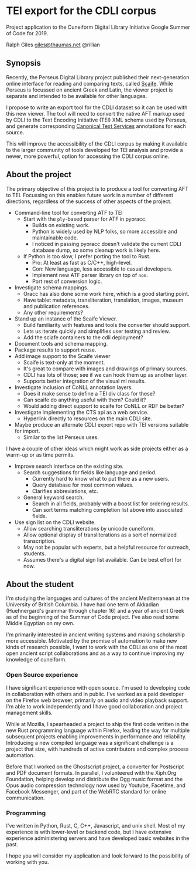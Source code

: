 # TEI export for the CDLI corpus

Project application to the Cuneiform Digital Library Initiative
Google Summer of Code for 2019.

Ralph Giles
giles@thaumas.net
@rillian

## Synopsis

Recently, the Perseus Digital Library project published their
next-generation online interface for reading and comparing texts,
called [Scaife](https://github.com/scaife-viewer/). While Perseus
is focussed on ancient Greek and Latin, the viewer project is
separate and intended to be available for other languages.

I propose to write an export tool for the CDLI dataset so it can
be used with this new viewer. The tool will need to convert the native
AFT markup used by CDLI to the Text Encoding Initiative (TEI) XML schema
used by Perseus, and generate corresponding
[Canonical Text Services](https://github.com/cite-architecture/cts_spec)
annotations for each source.

This will improve the accessibility of the CDLI corpus by making it
available to the larger community of tools developed for TEI analysis
and provide a newer, more powerful, option for accessing the CDLI
corpus online.

## About the project

The primary objective of this project is to produce a tool for converting
AFT to TEI. Focussing on this enables future work in a number of different
directions, regardless of the success of other aspects of the project.

- Command-line tool for converting ATF to TEI
  - Start with the `ply`-based parser for ATF in pyoracc.
    - Builds on existing work.
    - Python is widely used by NLP folks, so more accessible
      and maintainable code.
    - I noticed in passing pyoracc doesn't validate the current CDLI
      database dump, so some cleanup work is likely here.
  - If Python is too slow, I prefer porting the tool to Rust.
    - Pro: At least as fast as C/C++, high-level.
    - Con: New language, less accessible to casual developers.
    - Implement new ATF parser library on top of `nom`.
    - Port rest of conversion logic.
- Investigate schema mappings.
  - Oracc has also done some work here, which is a good starting point.
  - Have tablet metadata, transliteration, translation, images, museum and publication references.
  - Any other requirements?
- Stand up an instance of the Scaife Viewer.
  - Build familiarity with features and tools the converter should support.
  - Lets us iterate quickly and simplifies user testing and review.
  - Add the sciafe containers to the cdli deployment?
- Document tools and schema mapping.
- Package results to support reuse.
- Add image support to the Scaife viewer
  - Scaife is text-only at the moment.
  - It's great to compare with images and drawings of primary sources.
  - CDLI has lots of those; see if we can hook them up as another layer.
  - Supports better integration of the visual ml results.
- Investigate inclusion of CoNLL annotation layers.
  - Does it make sense to define a TEI div class for these?
  - Can scaife do anything useful with them? Could it?
  - Would adding direct support to scaife for CoNLL or RDF be better?
- Investigate implementing the CTS api as a web service.
  - Hyperlink directly to resources on the main CDLI site.
- Maybe produce an alternate CDLI export repo with TEI versions suitable for import.
  - Similar to the list Perseus uses.

I have a couple of other ideas which might work as side projects either as a warm-up or as time permits.

- Improve search interface on the existing site.
  - Search suggestions for fields like language and period.
    - Currently hard to know what to put there as a new users.
    - Query database for most common values.
    - Clarifies abbreviations, etc.
  - General keyword search.
    - Search in all fields, probably with a boost list for ordering results.
    - Can sort terms matching completion list above into associated fields.
- Use sign list on the CDLI website.
  - Allow searching transliterations by unicode cuneiform.
  - Allow optional display of transliterations as a sort of normalized transcription.
  - May not be popular with experts, but a helpful resource for outreach, students.
  - Assumes there's a digital sign list available. Can be best effort for now.

## About the student

I'm studying the languages and cultures of the ancient Mediterranean at
the University of British Columbia. I have had one term of Akkadian
(Huehnergard's grammar through chapter 16) and a year of ancient Greek
as of the beginning of the Summer of Code project. I've also read some
Middle Egyptian on my own.

I'm primarily interested in ancient writing systems and making scholarship
more accessible. Motivated by the promise of automation to make new kinds
of research possible, I want to work with the CDLI as one of the most
open ancient script collaborations and as a way to continue improving
my knowledge of cuneiform.

### Open Source experience

I have significant experience with open source. I'm used to developing
code in collaboration with others and in public. I've worked as a paid
developer on the Firefox web browser, primarily on audio and video
playback support. I'm able to work independently and I have good
collaboration and project management skills.

While at Mozilla, I spearheaded a project to ship the first code written
in the new Rust programming language within Firefox, leading the way
for multiple subsequent projects enabling improvements
in performance and reliability. Introducing a new compiled language
was a significant challenge is a project that size, with hundreds
of active contributors and complex process automation.

Before that I worked on the Ghostscript project, a converter for
Postscript and PDF document formats. In parallel, I volunteered
with the Xiph.Org Foundation, helping develop and distribute the Ogg
music format and the Opus audio compression technology now used by
Youtube, Facetime, and Facebook Messenger, and part of the WebRTC
standard for online communication.

### Programming

I've written in Python, Rust, C, C++, Javascript, and unix shell.
Most of my experience is with lower-level or backend code, but
I have extensive experience administering servers and have
developed basic websites in the past.

I hope you will consider my application and look forward to the
possibility of working with you.


